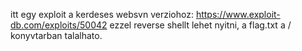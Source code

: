 
itt egy exploit a kerdeses websvn verziohoz:
https://www.exploit-db.com/exploits/50042
ezzel reverse shellt lehet nyitni, a flag.txt a / konyvtarban talalhato.

